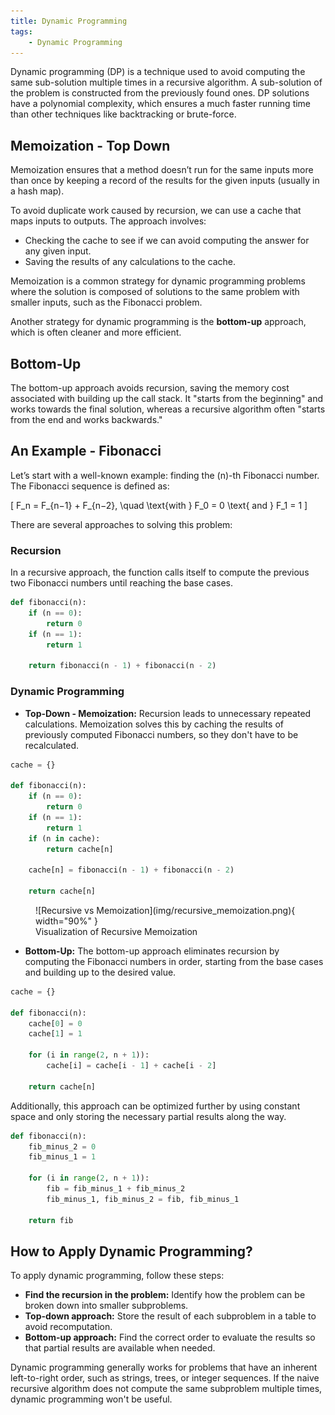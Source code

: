 ```yaml
---
title: Dynamic Programming
tags:
    - Dynamic Programming
---
```


Dynamic programming (DP) is a technique used to avoid computing the same sub-solution multiple times in a recursive algorithm. A sub-solution of the problem is constructed from the previously found ones. DP solutions have a polynomial complexity, which ensures a much faster running time than other techniques like backtracking or brute-force.

## Memoization - Top Down

Memoization ensures that a method doesn’t run for the same inputs more than once by keeping a record of the results for the given inputs (usually in a hash map). 

To avoid duplicate work caused by recursion, we can use a cache that maps inputs to outputs. The approach involves:

- Checking the cache to see if we can avoid computing the answer for any given input.
- Saving the results of any calculations to the cache.

Memoization is a common strategy for dynamic programming problems where the solution is composed of solutions to the same problem with smaller inputs, such as the Fibonacci problem.

Another strategy for dynamic programming is the **bottom-up** approach, which is often cleaner and more efficient.

## Bottom-Up

The bottom-up approach avoids recursion, saving the memory cost associated with building up the call stack. It "starts from the beginning" and works towards the final solution, whereas a recursive algorithm often "starts from the end and works backwards."

## An Example - Fibonacci

Let’s start with a well-known example: finding the \(n\)-th Fibonacci number. The Fibonacci sequence is defined as:

\[
F_n = F_{n−1} + F_{n−2}, \quad \text{with } F_0 = 0 \text{ and } F_1 = 1
\]

There are several approaches to solving this problem:

### Recursion

In a recursive approach, the function calls itself to compute the previous two Fibonacci numbers until reaching the base cases.

```python
def fibonacci(n):
    if (n == 0):
        return 0
    if (n == 1):
        return 1

    return fibonacci(n - 1) + fibonacci(n - 2)
```

### Dynamic Programming

- **Top-Down - Memoization:**
  Recursion leads to unnecessary repeated calculations. Memoization solves this by caching the results of previously computed Fibonacci numbers, so they don't have to be recalculated.

```python
cache = {}

def fibonacci(n):
    if (n == 0):
        return 0
    if (n == 1):
        return 1
    if (n in cache):
        return cache[n]

    cache[n] = fibonacci(n - 1) + fibonacci(n - 2)

    return cache[n]
```

<figure markdown="span">
![Recursive vs Memoization](img/recursive_memoization.png){ width="90%" }
<figcaption>Visualization of Recursive Memoization</figcaption>
</figure>


- **Bottom-Up:**
  The bottom-up approach eliminates recursion by computing the Fibonacci numbers in order, starting from the base cases and building up to the desired value.

```python
cache = {}

def fibonacci(n):
    cache[0] = 0
    cache[1] = 1

    for (i in range(2, n + 1)):
        cache[i] = cache[i - 1] + cache[i - 2]

    return cache[n]
```

Additionally, this approach can be optimized further by using constant space and only storing the necessary partial results along the way.

```python
def fibonacci(n):
    fib_minus_2 = 0
    fib_minus_1 = 1

    for (i in range(2, n + 1)):
        fib = fib_minus_1 + fib_minus_2
        fib_minus_1, fib_minus_2 = fib, fib_minus_1

    return fib
```

## How to Apply Dynamic Programming?

To apply dynamic programming, follow these steps:

- **Find the recursion in the problem:** Identify how the problem can be broken down into smaller subproblems.
- **Top-down approach:** Store the result of each subproblem in a table to avoid recomputation.
- **Bottom-up approach:** Find the correct order to evaluate the results so that partial results are available when needed.

Dynamic programming generally works for problems that have an inherent left-to-right order, such as strings, trees, or integer sequences. If the naive recursive algorithm does not compute the same subproblem multiple times, dynamic programming won't be useful.